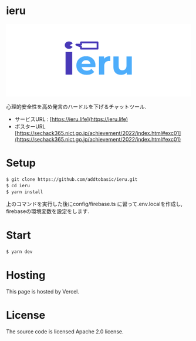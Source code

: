 # ieru

![ieru_logo](public/meta/og-image.png)

心理的安全性を高め発言のハードルを下げるチャットツール.

- サービスURL : [https://ieru.life](https://ieru.life)
- ポスターURL [https://sechack365.nict.go.jp/achievement/2022/index.html#exc01](https://sechack365.nict.go.jp/achievement/2022/index.html#exc01)

# Setup

```bash
$ git clone https://github.com/addtobasic/ieru.git
$ cd ieru
$ yarn install
```

上のコマンドを実行した後にconfig/firebase.ts に習って.env.localを作成し, firebaseの環境変数を設定をします.

# Start

```bash
$ yarn dev
```
# Hosting
This page is hosted by Vercel.

# License
The source code is licensed Apache 2.0 license.
